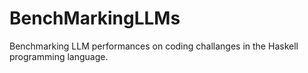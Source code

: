 # BenchMarkingLLMs
Benchmarking LLM performances on coding challanges in the Haskell programming language. 
